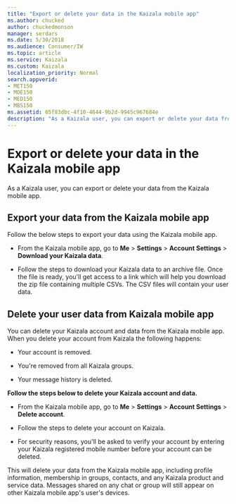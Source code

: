 ```yaml
---
title: "Export or delete your data in the Kaizala mobile app"
ms.author: chucked
author: chuckedmonson
manager: serdars
ms.date: 5/30/2018
ms.audience: Consumer/IW
ms.topic: article
ms.service: Kaizala
ms.custom: Kaizala
localization_priority: Normal
search.appverid:
- MET150
- MOE150
- MED150
- MBS150
ms.assetid: 65f83dbc-4f10-4644-9b2d-9945c967684e
description: "As a Kaizala user, you can export or delete your data from the Kaizala mobile app."
---
```


# Export or delete your data in the Kaizala mobile app

As a Kaizala user, you can export or delete your data from the Kaizala mobile app.
  
## Export your data from the Kaizala mobile app

Follow the below steps to export your data using the Kaizala mobile app.
  
- From the Kaizala mobile app, go to **Me** \> **Settings** \> **Account Settings** \> **Download your Kaizala data**.
    
- Follow the steps to download your Kaizala data to an archive file. Once the file is ready, you'll get access to a link which will help you download the zip file containing multiple CSVs. The CSV files will contain your user data.
    
## Delete your user data from Kaizala mobile app
<a name="BKMK_Todeletespecificpersonaldata"> </a>

You can delete your Kaizala account and data from the Kaizala mobile app. When you delete your account from Kaizala the following happens:
  
- Your account is removed.
    
- You're removed from all Kaizala groups.
    
- Your message history is deleted.
    
 **Follow the steps below to delete your Kaizala account and data.**
  
- From the Kaizala mobile app, go to **Me** \> **Settings** \> **Account Settings** \> **Delete account**.
    
- Follow the steps to delete your account on Kaizala.
    
- For security reasons, you'll be asked to verify your account by entering your Kaizala registered mobile number before your account can be deleted.
    
This will delete your data from the Kaizala mobile app, including profile information, membership in groups, contacts, and any Kaizala product and service data. Messages shared on any chat or group will still appear on other Kaizala mobile app's user's devices.
  


